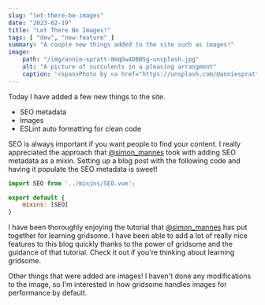```yaml
---
slug: "let-there-be-images"
date: "2023-02-19"
title: "Let There Be Images!"
tags: [ "dev", "new-feature" ]
summary: "A couple new things added to the site such as images!"
image:
    path: "/img/annie-spratt-8mqOw4DBBSg-unsplash.jpg"
    alt: "A picture of succulents in a pleasing arrangment"
    caption: '<span>Photo by <a href="https://unsplash.com/@anniespratt?utm_source=unsplash&utm_medium=referral&utm_content=creditCopyText">Annie Spratt</a> on <a href="https://unsplash.com/photos/8mqOw4DBBSg?utm_source=unsplash&utm_medium=referral&utm_content=creditCopyText">Unsplash</a></span>'
---
```


Today I have added a few new things to the site.

- SEO metadata
- Images
- ESLint auto formatting for clean code

SEO is always important if you want people to find your content. I really appreciated the approach that [@simon_mannes](https://mannes.tech/gridsome-tutorial/) took with adding SEO metadata as a mixin. Setting up a blog post with the following code and having it populate the SEO metadata is sweet!

```js
import SEO from '../mixins/SEO.vue';

export default {
    mixins: [SEO]
}
```

I have been thoroughly enjoying the tutorial that [@simon_mannes](https://mannes.tech/gridsome-tutorial/) has put together for learning gridsome. I have been able to add a lot of really nice features to this blog quickly thanks to the power of gridsome and the guidance of that tutorial. Check it out if you're thinking about learning gridsome.

Other things that were added are images! I haven't done any modifications to the image, so I'm interested in how gridsome handles images for performance by default.